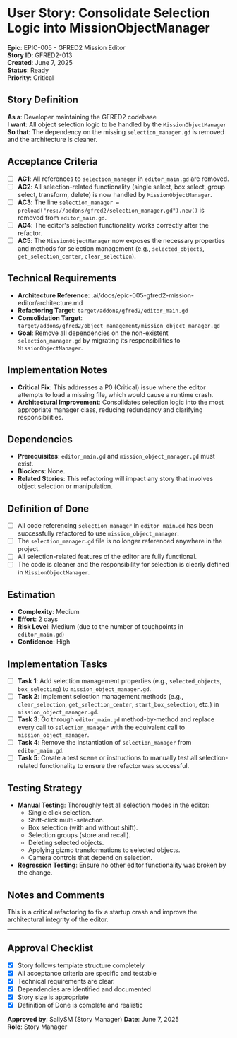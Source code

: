 # User Story: Consolidate Selection Logic into MissionObjectManager

**Epic**: EPIC-005 - GFRED2 Mission Editor  
**Story ID**: GFRED2-013  
**Created**: June 7, 2025  
**Status**: Ready  
**Priority**: Critical

## Story Definition
**As a**: Developer maintaining the GFRED2 codebase  
**I want**: All object selection logic to be handled by the `MissionObjectManager`  
**So that**: The dependency on the missing `selection_manager.gd` is removed and the architecture is cleaner.

## Acceptance Criteria
- [ ] **AC1**: All references to `selection_manager` in `editor_main.gd` are removed.
- [ ] **AC2**: All selection-related functionality (single select, box select, group select, transform, delete) is now handled by `MissionObjectManager`.
- [ ] **AC3**: The line `selection_manager = preload("res://addons/gfred2/selection_manager.gd").new()` is removed from `editor_main.gd`.
- [ ] **AC4**: The editor's selection functionality works correctly after the refactor.
- [ ] **AC5**: The `MissionObjectManager` now exposes the necessary properties and methods for selection management (e.g., `selected_objects`, `get_selection_center`, `clear_selection`).

## Technical Requirements
- **Architecture Reference**: .ai/docs/epic-005-gfred2-mission-editor/architecture.md
- **Refactoring Target**: `target/addons/gfred2/editor_main.gd`
- **Consolidation Target**: `target/addons/gfred2/object_management/mission_object_manager.gd`
- **Goal**: Remove all dependencies on the non-existent `selection_manager.gd` by migrating its responsibilities to `MissionObjectManager`.

## Implementation Notes
- **Critical Fix**: This addresses a P0 (Critical) issue where the editor attempts to load a missing file, which would cause a runtime crash.
- **Architectural Improvement**: Consolidates selection logic into the most appropriate manager class, reducing redundancy and clarifying responsibilities.

## Dependencies
- **Prerequisites**: `editor_main.gd` and `mission_object_manager.gd` must exist.
- **Blockers**: None.
- **Related Stories**: This refactoring will impact any story that involves object selection or manipulation.

## Definition of Done
- [ ] All code referencing `selection_manager` in `editor_main.gd` has been successfully refactored to use `mission_object_manager`.
- [ ] The `selection_manager.gd` file is no longer referenced anywhere in the project.
- [ ] All selection-related features of the editor are fully functional.
- [ ] The code is cleaner and the responsibility for selection is clearly defined in `MissionObjectManager`.

## Estimation
- **Complexity**: Medium
- **Effort**: 2 days
- **Risk Level**: Medium (due to the number of touchpoints in `editor_main.gd`)
- **Confidence**: High

## Implementation Tasks
- [ ] **Task 1**: Add selection management properties (e.g., `selected_objects`, `box_selecting`) to `mission_object_manager.gd`.
- [ ] **Task 2**: Implement selection management methods (e.g., `clear_selection`, `get_selection_center`, `start_box_selection`, etc.) in `mission_object_manager.gd`.
- [ ] **Task 3**: Go through `editor_main.gd` method-by-method and replace every call to `selection_manager` with the equivalent call to `mission_object_manager`.
- [ ] **Task 4**: Remove the instantiation of `selection_manager` from `editor_main.gd`.
- [ ] **Task 5**: Create a test scene or instructions to manually test all selection-related functionality to ensure the refactor was successful.

## Testing Strategy
- **Manual Testing**: Thoroughly test all selection modes in the editor:
  - Single click selection.
  - Shift-click multi-selection.
  - Box selection (with and without shift).
  - Selection groups (store and recall).
  - Deleting selected objects.
  - Applying gizmo transformations to selected objects.
  - Camera controls that depend on selection.
- **Regression Testing**: Ensure no other editor functionality was broken by the change.

## Notes and Comments
This is a critical refactoring to fix a startup crash and improve the architectural integrity of the editor.

---

## Approval Checklist
- [x] Story follows template structure completely
- [x] All acceptance criteria are specific and testable
- [x] Technical requirements are clear.
- [x] Dependencies are identified and documented
- [x] Story size is appropriate
- [x] Definition of Done is complete and realistic

**Approved by**: SallySM (Story Manager) **Date**: June 7, 2025  
**Role**: Story Manager
